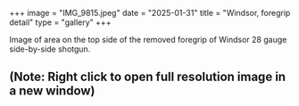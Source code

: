 +++
image = "IMG_9815.jpeg"
date = "2025-01-31"
title = "Windsor, foregrip detail"
type = "gallery"
+++

Image of area on the top side of the removed foregrip of Windsor 28 gauge side-by-side shotgun.

## (Note: Right click to open full resolution image in a new window) ##
